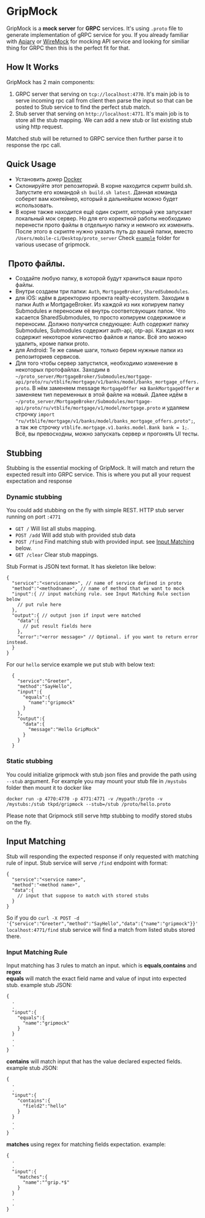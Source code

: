 # GripMock
GripMock is a **mock server** for **GRPC** services. It's using `.proto` file to generate implementation of gRPC service for you.
If you already familiar with [Apiary](https://apiary.io) or [WireMock](http://wiremock.org) for mocking API service and looking for similiar thing for GRPC then this is the perfect fit for that.


## How It Works
GripMock has 2 main components:
1. GRPC server that serving on `tcp://localhost:4770`. It's main job is to serve incoming rpc call from client then parse the input so that can be posted to Stub service to find the perfect stub match.
2. Stub server that serving on `http://localhost:4771`. It's main job is to store all the stub mapping. We can add a new stub or list existing stub using http request.

Matched stub will be returned to GRPC service then further parse it to response the rpc call.

## Quick Usage
 - Установить докер [Docker](https://docs.docker.com/install/)
 - Склонируйте этот репозиторий. В корне находится скрипт build.sh. Запустите его командой `sh build.sh latest`.
	Данная команда соберет вам контейнер, который в дальнейшем можно будет 	использовать. 
- В корне также находится ещё один скрипт, который уже запускает локальный мок сервер. Но для его коректной работы необходимо перенести прото файлы в отдельную папку и немного их изменить. После этого в скрипте нужно указать путь до вашей папки, вместо  `/Users/mobile-ci/Desktop/proto_server`
Check [`example`](https://github.com/tokopedia/gripmock/tree/master/example) folder for various usecase of gripmock.

##  Прото файлы.
- Создайте любую папку, в которой будут храниться ваши прото файлы. 
- Внутри создаем три папки: `Auth`, `MortgageBroker`, `SharedSubmodules`. 
- для iOS: идём в директорию проекта realty-ecosystem. Заходим в папки Auth и MortgageBroker. Из каждой из них копируем папку Submodules и переносим её внутрь соответсвующих папок. Что касается SharedSubmodules, то просто копируем содержимое и переносим. Должно получится следующее: Auth содержит папку Submodules, Submodules содержит auth-api, otp-api. Каждая из них содержит некоторое количество файлов и папок. Всё это можно удалить, кроме папки proto.
- для Android: Те же самые шаги, только берем нужные папки из репозиториев сервисов.
- Для того чтобы сервер запустился, необходимо изменение в некоторых протофайлах. Заходим в  `~/proto_server/MortgageBroker/Submodules/mortgage-api/proto/ru/vtblife/mortgage/v1/banks/model/banks_mortgage_offers.proto`. В нём заменяем message `MortgageOffer`  на `BankMortgageOffer` и заменяем тип переменных в этой файле на новый. Далее идём в `~/proto_server/MortgageBroker/Submodules/mortgage-api/proto/ru/vtblife/mortgage/v1/model/mortgage.proto` и удаляем строчку `import "ru/vtblife/mortgage/v1/banks/model/banks_mortgage_offers.proto";`, а так же строчку `vtblife.mortgage.v1.banks.model.Bank bank = 1;`. Всё, вы превосходны, можно запускать сервер и прогонять UI тесты. 

## Stubbing

Stubbing is the essential mocking of GripMock. It will match and return the expected result into GRPC service. This is where you put all your request expectation and response

### Dynamic stubbing
You could add stubbing on the fly with simple REST. HTTP stub server running on port `:4771`

- `GET /` Will list all stubs mapping.
- `POST /add` Will add stub with provided stub data
- `POST /find` Find matching stub with provided input. see [Input Matching](#input_matching) below.
- `GET /clear` Clear stub mappings.

Stub Format is JSON text format. It has skeleton like below:
```
{
  "service":"<servicename>", // name of service defined in proto
  "method":"<methodname>", // name of method that we want to mock
  "input":{ // input matching rule. see Input Matching Rule section below
    // put rule here
  },
  "output":{ // output json if input were matched
    "data":{
      // put result fields here
    },
    "error":"<error message>" // Optional. if you want to return error instead.
  }
}
```

For our `hello` service example we put stub with below text:
```
  {
    "service":"Greeter",
    "method":"SayHello",
    "input":{
      "equals":{
        "name":"gripmock"
      }
    },
    "output":{
      "data":{
        "message":"Hello GripMock"
      }
    }
  }
```

### Static stubbing
You could initialize gripmock with stub json files and provide the path using `--stub` argument. For example you may 
mount  your stub file in `/mystubs` folder then mount it to docker like
 
 `docker run -p 4770:4770 -p 4771:4771 -v /mypath:/proto -v /mystubs:/stub tkpd/gripmock --stub=/stub /proto/hello.proto`
 
Please note that Gripmock still serve http stubbing to modify stored stubs on the fly.
 
## <a name="input_matching"></a>Input Matching
Stub will responding the expected response if only requested with matching rule of input. Stub service will serve `/find` endpoint with format:
```
{
  "service":"<service name>",
  "method":"<method name>",
  "data":{
    // input that suppose to match with stored stubs
  }
}
```
So if you do `curl -X POST -d '{"service":"Greeter","method":"SayHello","data":{"name":"gripmock"}}' localhost:4771/find` stub service will find a match from listed stubs stored there.

### Input Matching Rule
Input matching has 3 rules to match an input. which is **equals**,**contains** and **regex**
<br>
**equals** will match the exact field name and value of input into expected stub. example stub JSON:
```
{
  .
  .
  "input":{
    "equals":{
      "name":"gripmock"
    }
  }
  .
  .
}
```

**contains** will match input that has the value declared expected fields. example stub JSON:
```
{
  .
  .
  "input":{
    "contains":{
      "field2":"hello"
    }
  }
  .
  .
}
```

**matches** using regex for matching fields expectation. example:

```
{
  .
  .
  "input":{
    "matches":{
      "name":"^grip.*$"
    }
  }
  .
  .
}
```

